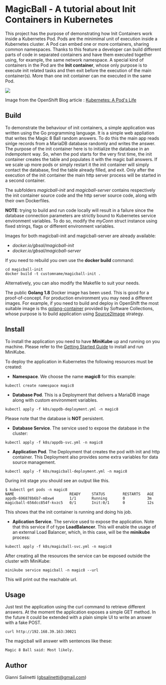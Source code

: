 # MagicBall - A tutorial about Init Containers in Kubernetes

This project has the purpose of demonstrating how Init Containers work inside a 
Kubernetes Pod. Pods are the minimimal unit of execution inside a Kubernetes cluster.
A Pod can embed one or more containers, sharing common namespaces. Thanks to this
feature a developer can build different parts of code in separated containers and have
them executed together using, for example, the same network namespace.
A special kind of containers in the Pod are the **Init container**, whose only purpose is to 
execute init related tasks and then exit before the execution of the main container(s).
More than one init container can me executed in the same Pod.

![](https://blog.openshift.com/wp-content/uploads/loap.png)

Image from the OpenShift Blog article : [Kubernetes: A Pod's Life](https://blog.openshift.com/kubernetes-pods-life/)

## Build

To demonstrate the behaviour of init containers, a simple application was written using
the Go programming language. It is a simple web appliation that writes the Magic 8 Ball random
answers. To do this the main app reads sinlge records from a MariaDB database randomly and 
writes the answer.
The purpose of the init container here is to initialize the database in an indempotent way.
So, when the pod starts for the very first time, the init container creates the table and 
populates it with the magic ball answers. 
If we scale up more pods or simply restart it the init container will simply contact the database,
find the table already filled, and exit.
Only after the execution of the init container the main http server process will be started in a 
second container.

The subfolders *magicball-init* and *magicball-server* contains respectively the init container 
source code and the http server source code, along with their own Dockerfiles.

**NOTE**: trying to build and run code locally will result in a failure since the database
connection parameters are strictly bound to Kubernetes service environment variables. To do so, modify
the *myConn* struct instance using fixed strings, flags or different environment variables.

Images for both magicball-init and magicball-server are already available: 
- *docker.io/gbsal/magicball-init*
- *docker.io/gbsal/magicball-server*

If you need to rebuild you own use the **docker build** command:

```
cd magicball-init
docker build -t customname/magicball-init .
```

Alternatively, you can also modify the Makefile to suit your needs.

The public **Golang 1.8** Docker image has been used. This is good for a proof-of-concept. For production
environment you may need a different images. For example, if you need to build and deploy in 
OpenShift the most suitable image is ths [golang-container](https://github.com/sclorg/golang-container) provided
by Software Collections, whose purpose is to build application using [Source2Image](https://github.com/openshift/source-to-image)
strategy.


## Install

To install the application you need to have **MiniKube** up and running on you machine.
Please refer to the [Getting Started Guide](https://kubernetes.io/docs/getting-started-guides/minikube/) to install and run
MiniKube.

To deploy the application in Kubernetes the following resources must be created:

- **Namespace**. We choose the name **magic8** for this example:
```
kubectl create namespace magic8
```

- **Database Pod**. This is a Deployment that delivers a MariaDB image along
with custom environment variables.
```
kubectl apply -f k8s/appdb-deployment.yml -n magic8
```
Please note that the database is **NOT** persistent.

- **Database Service**. The service used to expose the database in the cluster:
```
kubectl apply -f k8s/appdb-svc.yml -n magic8
```

- **Application Pod**. The Deployment that creates the pod with init and http container.
This Deployment also provides some extra variables for data source management.
```
kubectl apply -f k8s/magicball-deployment.yml -n magic8
```

During init stage you should see an output like this.
```
$ kubectl get pods -n magic8
NAME                         READY     STATUS        RESTARTS   AGE
appdb-696878b6b7-m8xw4       1/1       Running       0          3m
magicball-656dcc854f-kvzc5   0/1       Init:0/1      0          12s
```

This shows that the init container is running and doing his job.

- **Aplication Service**. The service used to expose the application. Note that this service
if of type **LoadBalancer**. This will enable the usage of an external Load Balancer, which,
in this case, will be the **minikube** process:
```
kubectl apply -f k8s/magicball-svc.yml -n magic8
```

After creating all the resources the service can be exposed outside the cluster with MiniKube:
```
minikube service magicball -n magic8 --url
```

This will print out the reachable url.

## Usage

Just test the application using the curl command to retrieve different answers. At the moment the 
application exposes a simple GET method. In the future it could be extended with a plain simple
UI to write an answer with a fake POST.
```
curl http://192.168.39.163:30021
```

The magicball will answer with sentences like these:
```
Magic 8 Ball said: Most likely.
```

## Author

Gianni Salinetti (gbsalinetti@gmail.com)
